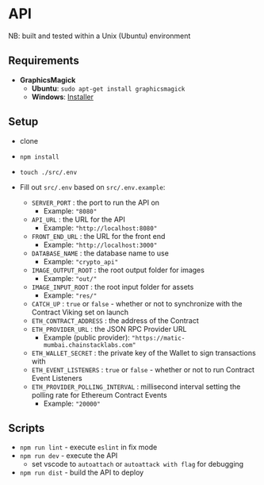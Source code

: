 # API

NB: built and tested within a Unix (Ubuntu) environment


## Requirements

- **GraphicsMagick**
    - **Ubuntu**: `sudo apt-get install graphicsmagick`
    - **Windows**: [Installer](http://www.graphicsmagick.org/INSTALL-windows.html#retrieve-install-package)


## Setup

- clone
- `npm install`
- `touch ./src/.env`

- Fill out `src/.env` based on `src/.env.example`:
    - `SERVER_PORT` : the port to run the API on
        - Example: `"8080"`
    - `API_URL` : the URL for the API
        - Example: `"http://localhost:8080"`
    - `FRONT_END_URL` : the URL for the front end
        - Example: `"http://localhost:3000"`
    - `DATABASE_NAME` : the database name to use
        - Example: `"crypto_api"`
    - `IMAGE_OUTPUT_ROOT` : the root output folder for images
        - Example: `"out/"`
    - `IMAGE_INPUT_ROOT` : the root input folder for assets
        - Example: `"res/"`
    - `CATCH_UP` : `true` or `false` - whether or not to synchronize with the Contract Viking set on launch
    - `ETH_CONTRACT_ADDRESS` : the address of the Contract
    - `ETH_PROVIDER_URL` : the JSON RPC Provider URL
        - Example (public provider): `"https://matic-mumbai.chainstacklabs.com"`
    - `ETH_WALLET_SECRET` : the private key of the Wallet to sign transactions with
    - `ETH_EVENT_LISTENERS` : `true` or `false` - whether or not to run Contract Event Listeners
    - `ETH_PROVIDER_POLLING_INTERVAL` : millisecond interval setting the polling rate for Ethereum Contract Events
        - Example: `"20000"`


## Scripts

- `npm run lint` - execute `eslint` in fix mode
- `npm run dev` - execute the API
    - set vscode to `autoattach` or `autoattack with flag` for debugging
- `npm run dist` - build the API to deploy
